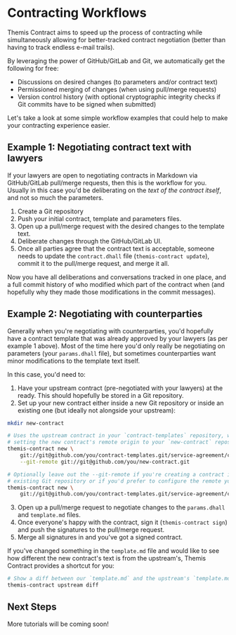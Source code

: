 # Contracting Workflows

Themis Contract aims to speed up the process of contracting while simultaneously
allowing for better-tracked contract negotiation (better than having to track
endless e-mail trails).

By leveraging the power of GitHub/GitLab and Git, we automatically get the
following for free:

* Discussions on desired changes (to parameters and/or contract text)
* Permissioned merging of changes (when using pull/merge requests)
* Version control history (with optional cryptographic integrity checks if
  Git commits have to be signed when submitted)
  
Let's take a look at some simple workflow examples that could help to make your
contracting experience easier.

## Example 1: Negotiating contract text with lawyers

If your lawyers are open to negotiating contracts in Markdown via GitHub/GitLab
pull/merge requests, then this is the workflow for you. Usually in this case
you'd be deliberating on the *text of the contract itself*, and not so much the
parameters.

1. Create a Git repository
2. Push your initial contract, template and parameters files.
3. Open up a pull/merge request with the desired changes to the template text.
4. Deliberate changes through the GitHub/GitLab UI.
5. Once all parties agree that the contract text is acceptable, someone needs
   to update the `contract.dhall` file (`themis-contract update`), commit it
   to the pull/merge request, and merge it all.

Now you have all deliberations and conversations tracked in one place, and a
full commit history of who modified which part of the contract when (and
hopefully why they made those modifications in the commit messages).

## Example 2: Negotiating with counterparties

Generally when you're negotiating with counterparties, you'd hopefully have a
contract template that was already approved by your lawyers (as per example 1
above). Most of the time here you'd only really be negotiating on parameters
(your `params.dhall` file), but sometimes counterparties want minor
modifications to the template text itself.

In this case, you'd need to:

1. Have your upstream contract (pre-negotiated with your lawyers) at the ready.
   This should hopefully be stored in a Git repository.
2. Set up your new contract either inside a new Git repository or inside an
   existing one (but ideally not alongside your upstream):
   
```bash
mkdir new-contract

# Uses the upstream contract in your `contract-templates` repository, while
# setting the new contract's remote origin to your `new-contract` repository 
themis-contract new \
    git://git@github.com/you/contract-templates.git/service-agreement/contract.dhall \
    --git-remote git://git@github.com/you/new-contract.git

# Optionally leave out the --git-remote if you're creating a contract in an
# existing Git repository or if you'd prefer to configure the remote yourself
themis-contract new \
    git://git@github.com/you/contract-templates.git/service-agreement/contract.dhall
```

3. Open up a pull/merge request to negotiate changes to the `params.dhall` and
   `template.md` files.
4. Once everyone's happy with the contract, sign it (`themis-contract sign`)
   and push the signatures to the pull/merge request.
5. Merge all signatures in and you've got a signed contract.

If you've changed something in the `template.md` file and would like to see
how different the new contract's text is from the upstream's, Themis Contract
provides a shortcut for you:

```bash
# Show a diff between our `template.md` and the upstream's `template.md` files
themis-contract upstream diff
```

## Next Steps

More tutorials will be coming soon!
